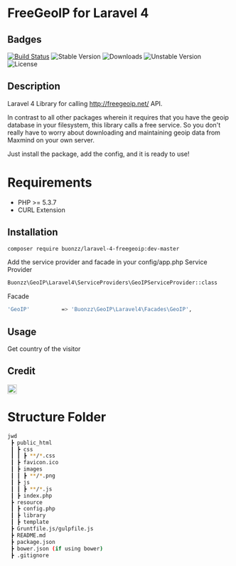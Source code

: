 # FreeGeolP for Laravel 4

## Badges

[![Build Status](https://img.shields.io/badge/Build-Pass-brightgreen)](https://example.com) ![Stable Version](https://img.shields.io/badge/Stable-v1.0.1-blue) ![Downloads](https://img.shields.io/badge/Downloads-227-orange) ![Unstable Version](https://img.shields.io/badge/Unstable-dev--master-yellow) ![License](https://img.shields.io/badge/License-MIT-lightgrey)

## Description

Laravel 4 Library for calling http://freegeoip.net/ API.

In contrast to all other packages wherein it requires that you have the geoip database in your filesystem, this library calls a free service. So you don't really have to worry about downloading and maintaining geoip data from Maxmind on your own server.

Just install the package, add the config, and it is ready to use!

# Requirements

- PHP >= 5.3.7
- CURL Extension

## Installation

```bash
composer require buonzz/laravel-4-freegeoip:dev-master
```
Add the service provider and facade in your config/app.php
Service Provider
```bash
Buonzz\GeoIP\Laravel4\ServiceProviders\GeoIPServiceProvider::class
```
Facade
```bash
'GeoIP'			 => 'Buonzz\GeoIP\Laravel4\Facades\GeoIP',
```

## Usage
Get country of the visitor

## Credit
<a href="https://twitter.com/ajiradits">
  <img align="left" alt="Anurag Hazra | Twitter" width="21px" src="https://raw.githubusercontent.com/anuraghazra/anuraghazra/master/assets/twitter.svg" />
</a><br/>

# Structure Folder
```bash
jwd
 ┣ public_html
 ┃ ┣ css
 ┃ ┃ ┣ **/*.css
 ┃ ┣ favicon.ico
 ┃ ┣ images
 ┃ ┃ ┣ **/*.png
 ┃ ┣ js
 ┃ ┃ ┣ **/*.js
 ┃ ┣ index.php
 ┣ resource
 ┃ ┣ config.php 
 ┃ ┣ library 
 ┃ ┣ template
 ┣ Gruntfile.js/gulpfile.js
 ┣ README.md
 ┣ package.json
 ┣ bower.json (if using bower)
 ┣ .gitignore
```